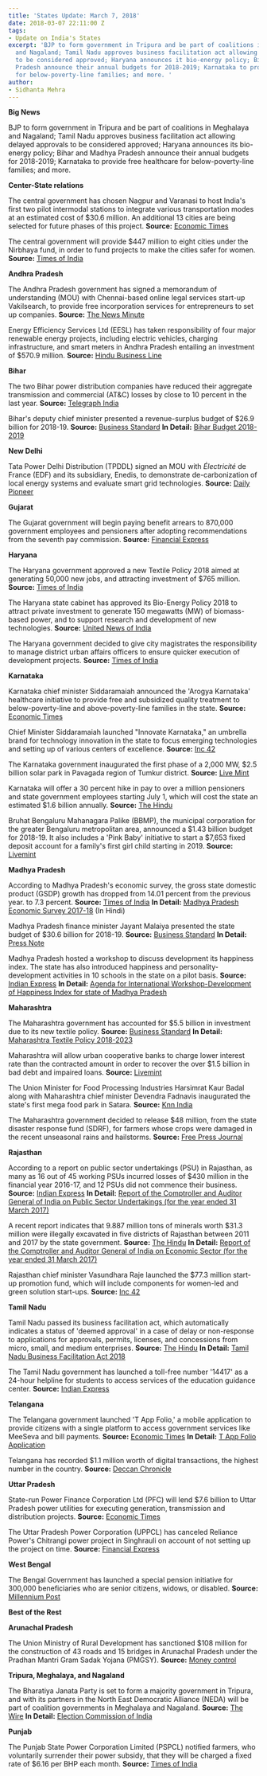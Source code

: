 ```yaml
---
title: 'States Update: March 7, 2018'
date: 2018-03-07 22:11:00 Z
tags:
- Update on India's States
excerpt: 'BJP to form government in Tripura and be part of coalitions in Meghalaya
  and Nagaland; Tamil Nadu approves business facilitation act allowing delayed approvals
  to be considered approved; Haryana announces it bio-energy policy; Bihar and Madhya
  Pradesh announce their annual budgets for 2018-2019; Karnataka to provide free healthcare
  for below-poverty-line families; and more. '
author:
- Sidhanta Mehra
---
```


**Big News**

BJP to form government in Tripura and be part of coalitions in Meghalaya and Nagaland; Tamil Nadu approves business facilitation act allowing delayed approvals to be considered approved; Haryana announces its bio-energy policy; Bihar and Madhya Pradesh announce their annual budgets for 2018-2019; Karnataka to provide free healthcare for below-poverty-line families; and more.

**Center-State relations**

The central government has chosen Nagpur and Varanasi to host India's first two pilot intermodal stations to integrate various transportation modes at an estimated cost of $30.6 million. An additional 13 cities are being selected for future phases of this project. **Source:** [Economic Times](https://economictimes.indiatimes.com/news/economy/infrastructure/first-2-intermodal-stations-to-come-up-in-nagpur-varanasi/articleshow/63089505.cms)

The central government will provide $447 million to eight cities under the Nirbhaya fund, in order to fund projects to make the cities safer for women. **Source:** [Times of India](https://timesofindia.indiatimes.com/india/centre-approves-rs-2900-crore-to-make-cities-safer-for-women/articleshow/63129926.cms)

**Andhra Pradesh**

The Andhra Pradesh government has signed a memorandum of understanding (MOU) with Chennai-based online legal services start-up Vakilsearch, to provide free incorporation services for entrepreneurs to set up companies. **Source:** [The News Minute](https://www.thenewsminute.com/article/ap-govt-signs-mou-vakilsearch-make-incorporation-companies-free-cost-77169)

Energy Efficiency Services Ltd (EESL) has taken responsibility of four major renewable energy projects, including electric vehicles, charging infrastructure, and smart meters in Andhra Pradesh entailing an investment of $570.9 million. **Source:** [Hindu Business Line](https://www.thehindubusinessline.com/news/national/eesl-to-supply-10000-electric-vehicles-to-ap/article22907260.ece)

**Bihar**

The two Bihar power distribution companies have reduced their aggregate transmission and commercial (AT&C) losses by close to 10 percent in the last year. **Source:** [Telegraph India](https://www.telegraphindia.com/states/bihar/power-firms-reduce-energy-loss-211999)

Bihar's deputy chief minister presented a revenue-surplus budget of $26.9 billion for 2018-19. **Source:** [Business Standard](http://www.business-standard.com/article/economy-policy/bihar-government-focuses-on-education-infrastructure-growth-in-budget-118022700913_1.html) **In Detail:** [Bihar Budget 2018-2019](http://finance.bih.nic.in/)

**New Delhi**

Tata Power Delhi Distribution (TPDDL) signed an MOU with *Électricité* de France (EDF) and its subsidiary, Enedis, to demonstrate de-carbonization of local energy systems and evaluate smart grid technologies. **Source:** [Daily Pioneer](http://www.dailypioneer.com/city/tata-discom-france-firms-tie-up-for-smart-grid-tech.html)

**Gujarat**

The Gujarat government will begin paying benefit arrears to 870,000 government employees and pensioners after adopting recommendations from the seventh pay commission. **Source:** [Financial Express](http://www.financialexpress.com/money/7th-pay-commission-big-news-benefits-announced-for-8-77-lakh-government-employees-pensioners/1086088/)

**Haryana**

The Haryana government approved a new Textile Policy 2018 aimed at generating 50,000 new jobs, and attracting investment of $765 million. **Source:** [Times of India](https://timesofindia.indiatimes.com/city/chandigarh/cabinet-clears-textile-policy-2018-for-setting-up-new-units-in-haryana/articleshow/63100464.cms)

The Haryana state cabinet has approved its Bio-Energy Policy 2018 to attract private investment to generate 150 megawatts (MW) of biomass-based power, and to support research and development of new technologies. **Source:** [United News of India](http://www.uniindia.com/haryana-cabinet-gives-approval-to-bio-energy-policy/states/news/1152665.html)

The Haryana government decided to give city magistrates the responsibility to manage district urban affairs officers to ensure quicker execution of development projects. **Source:** [Times of India](https://timesofindia.indiatimes.com/city/chandigarh/city-magistrates-in-haryana-to-act-as-district-urban-affairs-officers/articleshow/63152753.cms)

**Karnataka**

Karnataka chief minister Siddaramaiah announced the 'Arogya Karnataka' healthcare initiative to provide free and subsidized quality treatment to below-poverty-line and above-poverty-line families in the state. **Source:** [Economic Times](https://health.economictimes.indiatimes.com/news/policy/karnataka-unveils-healthcare-scheme/63143040)

Chief Minister Siddaramaiah launched "Innovate Karnataka," an umbrella brand for technology innovation in the state to focus emerging technologies and setting up of various centers of excellence. **Source:** [Inc 42](https://inc42.com/buzz/karnataka-cm-launches-innovate-karnataka-technology/)

The Karnataka government inaugurated the first phase of a 2,000 MW, $2.5 billion solar park in Pavagada region of Tumkur district. **Source:** [Live Mint](http://www.livemint.com/Industry/uJx6eSuVGTwZa6Y2aE5W7I/Worlds-largest-solar-park-Shakti-Sthala-inaugurated-in-Karn.html)

Karnataka will offer a 30 percent hike in pay to over a million pensioners and state government employees starting July 1, which will cost the state an estimated $1.6 billion annually. **Source:** [The Hindu](http://www.thehindu.com/news/national/karnataka/6th-pay-commission-recommends-30-hike-in-salaries-of-state-govt-employees/article22608654.ece)

Bruhat Bengaluru Mahanagara Palike (BBMP), the municipal corporation for the greater Bengaluru metropolitan area, announced a $1.43 billion budget for 2018-19. It also includes a 'Pink Baby' initiative to start a $7,653 fixed deposit account for a family's first girl child starting in 2019. **Source:** [Livemint](http://www.livemint.com/Politics/eFDGYWAqrPGPCYKtHKmlfM/Karnataka-assembly-polls-BBMP-announces-Rs9326-crore-budge.html)

**Madhya Pradesh**

According to Madhya Pradesh's economic survey, the gross state domestic product (GSDP) growth has dropped from 14.01 percent from the previous year.  to 7.3 percent. **Source:** [Times of India](https://timesofindia.indiatimes.com/city/bhopal/mp-per-capita-income-registers-5-79-rise-in-economic-survey-report/articleshow/63100669.cms) **In Detail:** [Madhya Pradesh Economic Survey 2017-18](http://des.mp.gov.in/LinkClick.aspx?fileticket=dA3ay_NUQjk%3d&tabid=138&mid=1518&forcedownload=true) (In Hindi)

Madhya Pradesh finance minister Jayant Malaiya presented the state budget of $30.6 billion for 2018-19. **Source:** [Business Standard](http://www.business-standard.com/article/news-ians/rs-2-lakh-crore-budget-for-2018-19-presented-in-mp-118022800500_1.html) **In Detail:** [Press Note](https://openbudgetsindia.org/dataset/mp-press-release-english-2018-19/resource/c620643b-0a9d-438f-93fd-0f93c2244e76?utm_source=Members&utm_campaign=052069075c-EMAIL_CAMPAIGN_2017_05_30&utm_medium=email&utm_term=0_e842221dc2-052069075c-155429777)

Madhya Pradesh hosted a workshop to discuss development its happiness index. The state has also introduced happiness and personality-development activities in 10 schools in the state on a pilot basis. **Source:** [Indian Express](http://indianexpress.com/article/education/madhya-pradesh-plans-happiness-based-activities-in-10-schools-5076058/) **In Detail:** [Agenda for International Workshop-Development of Happiness Index for state of Madhya Pradesh](https://www.anandsansthanmp.in/web_components/pdf/Anandsanthan-Workshop-Happiness-Index-Schedule.pdf)

**Maharashtra**

The Maharashtra government has accounted for $5.5 billion in investment due to its new textile policy. **Source:** [Business Standard](http://www.business-standard.com/article/economy-policy/maharashtra-says-new-textile-incentives-attract-rs-360-bn-investments-118030100797_1.html) **In Detail:** [Maharashtra Textile Policy 2018-2023](https://www.maharashtra.gov.in/Site/Upload/Government%20Resolutions/Marathi/201802171625204302.pdf)

Maharashtra will allow urban cooperative banks to charge lower interest rate than the contracted amount in order to recover the over $1.5 billion in bad debt and impaired loans. **Source:** [Livemint](http://www.livemint.com/Industry/oyhXG0GblmAjhxiWc7R8NL/Maharashtra-eases-norms-for-UCBs-to-recover-Rs10000-crore-N.html)

The Union Minister for Food Processing Industries Harsimrat Kaur Badal along with Maharashtra chief minister Devendra Fadnavis inaugurated the state's first mega food park in Satara. **Source:** [Knn India](http://knnindia.co.in/news/newsdetails/state/maharashtra-gets-its-first-mega-food-park-at-satara)

The Maharashtra government decided to release $48 million, from the state disaster response fund (SDRF), for farmers whose crops were damaged in the recent unseasonal rains and hailstorms. **Source:** [Free Press Journal](http://www.freepressjournal.in/mumbai/maharashtra-state-government-approves-rs-313-crore-for-hailstorm-hit-farmers/1231559)

**Rajasthan**

According to a report on public sector undertakings (PSU) in Rajasthan, as many as 16 out of 45 working PSUs incurred losses of $430 million in the financial year 2016-17, and 12 PSUs did not commence their business. **Source:** [Indian Express](http://indianexpress.com/article/cities/jaipur/16-rajasthan-psus-incurred-rs-2-8k-crore-loss-cag/) **In Detail:** [Report of the Comptroller and Auditor General of India on Public Sector Undertakings (for the year ended 31 March 2017)](http://agraj.cag.gov.in/themes/dow/reportsERSA/ES-I/2016-17.pdf)

A recent report indicates that 9.887 million tons of minerals worth $31.3 million were illegally excavated in five districts of Rajasthan between 2011 and 2017 by the state government. **Source:** [The Hindu](http://www.thehindu.com/todays-paper/cag-pulls-up-rajasthan-for-rampant-illegal-mining/article22885542.ece) **In Detail:** [Report of the Comptroller and Auditor General of India on Economic Sector (for the year ended 31 March 2017)](http://agraj.cag.gov.in/themes/dow/reportsERSA/ES-II/2016-17.pdf)

Rajasthan chief minister Vasundhara Raje launched the $77.3 million start-up promotion fund, which will include components for women-led and green solution start-ups. **Source:** [Inc 42](https://inc42.com/buzz/rajasthan-startup-fund/)

**Tamil Nadu**

Tamil Nadu passed its business facilitation act, which automatically indicates a status of 'deemed approval' in a case of delay or non-response to applications for approvals, permits, licenses, and concessions from micro, small, and medium enterprises. **Source:** [The Hindu](http://www.thehindu.com/todays-paper/tp-national/tp-tamilnadu/single-window-clearance-committee-for-msmes/article22914491.ece) **In Detail:** [Tamil Nadu Business Facilitation Act 2018](http://www.investingintamilnadu.com/tamilnadu/doc/act/TBF-act-English-1912018.pdf)

The Tamil Nadu government has launched a toll-free number '14417' as a 24-hour helpline for students to access services of the education guidance center. **Source:** [Indian Express](http://indianexpress.com/article/education/tamil-nadu-government-launches-24-hours-toll-free-helpline-for-education-queries-5084692/)

**Telangana**

The Telangana government launched 'T App Folio,' a mobile application to provide citizens with a single platform to access government services like MeeSeva and bill payments. **Source:** [Economic Times](https://economictimes.indiatimes.com/tech/software/telangana-launches-integrated-app-for-all-government-services/articleshow/63114771.cms) **In Detail:** [T App Folio Application](https://play.google.com/store/apps/details?id=com.tfolio.telangana.gov)

Telangana has recorded $1.1 million worth of digital transactions, the highest number in the country. **Source:** [Deccan Chronicle](https://www.deccanchronicle.com/nation/current-affairs/050318/telangana-andhra-pradesh-top-in-digital-transactions.html)

**Uttar Pradesh**

State-run Power Finance Corporation Ltd (PFC) will lend $7.6 billion to Uttar Pradesh power utilities for executing generation, transmission and distribution projects. **Source:** [Economic Times](https://economictimes.indiatimes.com/industry/energy/power/pfc-to-lend-rs-50200-crore-to-up-power-utilities/articleshow/63078418.cms)

The Uttar Pradesh Power Corporation (UPPCL) has canceled Reliance Power's Chitrangi power project in Singhrauli on account of not setting up the project on time. **Source:** [Financial Express](http://www.financialexpress.com/industry/uppcl-cancels-rpowers-chitrangi-power-project-seizes-bank-guarantee/1085142/)

**West Bengal**

The Bengal Government has launched a special pension initiative for 300,000 beneficiaries who are senior citizens, widows, or disabled. **Source:** [Millennium Post](http://www.millenniumpost.in/kolkata/bengal-govt-launches-pension-for-three-lakh-people-287648)

**Best of the Rest**

**Arunachal Pradesh**

The Union Ministry of Rural Development has sanctioned $108 million for the construction of 43 roads and 15 bridges in Arunachal Pradesh under the Pradhan Mantri Gram Sadak Yojana (PMGSY). **Source:** [Money control](https://www.moneycontrol.com/news/business/economy/centre-sanctions-fund-for-rural-roads-in-arunachal-pradesh-2518179.html)

**Tripura, Meghalaya, and Nagaland**

The Bharatiya Janata Party is set to form a majority government in Tripura, and with its partners in the North East Democratic Alliance (NEDA) will be part of coalition governments in Meghalaya and Nagaland. **Source:** [The Wire](https://thewire.in/229526/bjp-set-to-form-government-in-tripura-part-of-coalitions-in-meghalaya-nagaland/) **In Detail:** [Election Commission of India](http://eciresults.nic.in/)

**Punjab**

The Punjab State Power Corporation Limited (PSPCL) notified farmers, who voluntarily surrender their power subsidy, that they will be charged a fixed rate of $6.16 per BHP each month. **Source:** [Times of India](https://timesofindia.indiatimes.com/city/chandigarh/pspcl-finalises-policy-to-bill-tubewell-connections-at-flat-rate/articleshow/63101942.cms)